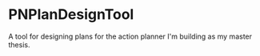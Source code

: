 PNPlanDesignTool
================

A tool for designing plans for the action planner I'm building as my master thesis.
